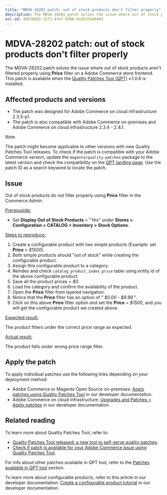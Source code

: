 ```yaml
---
title: "MDVA-28202 patch: out of stock products don't filter properly"
description: The MDVA-28202 patch solves the issue where out of stock products aren't filtered properly using **Price** filter on a Adobe Commerce store frontend. This patch is available when the [Quality Patches Tool (QPT)](https://devdocs.magento.com/guides/v2.4/comp-mgr/patching.html#mqp) v.1.0.6 is installed.
exl-id: 45976602-15f3-4fef-9d90-da2b3fe6046d
---
```

# MDVA-28202 patch: out of stock products don't filter properly

The MDVA-28202 patch solves the issue where out of stock products aren't filtered properly using **Price** filter on a Adobe Commerce store frontend. This patch is available when the [Quality Patches Tool (QPT)](https://devdocs.magento.com/guides/v2.4/comp-mgr/patching.html#mqp) v.1.0.6 is installed.

## Affected products and versions

* The patch was designed for Adobe Commerce on cloud infrastructure 2.3.5-p1.
* The patch is also compatible with Adobe Commerce on-premises and Adobe Commerce on cloud infrastructure 2.3.4 - 2.4.1.

>[!NOTE]
>
>The patch might become applicable to other versions with new Quality Patches Tool releases. To check if the patch is compatible with your Adobe Commerce version, update the `magento/quality-patches` package to the latest version and check the compatibility on the [QPT landing page](https://devdocs.magento.com/quality-patches/tool.html#patch-grid). Use the patch ID as a search keyword to locate the patch.

## Issue

Out of stock products do not filter properly using **Price** filter in the Commerce Admin.

 <u>Prerequisite:</u>

* Set **Display Out of Stock Products** = "*Yes*" under **Stores > Configuration > CATALOG > Inventory > Stock Options**.

 <u>Steps to reproduce:</u>

1. Create a configurable product with two simple products (Example: set **Price** = *$1500*).
1. Both simple products should "out of stock" while creating the configurable product.
1. Assign this configurable product to a category.
1. Reindex and check `catalog_product_index_price` table using entity id of the above configurable product.
1. Save all the product prices = *$0*.
1. Load the category and confirm the availability of the product.
1. Open the **Price** filter from layered navigation.
1. Notice that the **Price** filter has an option of " *$0.00 - $9.99* ".
1. Click on this above **Price** filter option and set the **Price** = *$1500*, and you will get the configurable product we created above.

 <u>Expected result:</u>

The product filters under the correct price range as expected.

 <u>Actual result:</u>

The product falls under wrong price range filter.

## Apply the patch

To apply individual patches use the following links depending on your deployment method:

* Adobe Commerce or Magento Open Source on-premises: [Apply patches using Quality Patches Tool](https://devdocs.magento.com/guides/v2.4/comp-mgr/patching/mqp.html) in our developer documentation.
* Adobe Commerce on cloud infrastructure: [Upgrades and Patches > Apply patches](https://devdocs.magento.com/cloud/project/project-patch.html) in our developer documentation.

## Related reading

To learn more about Quality Patches Tool, refer to:

* [Quality Patches Tool released: a new tool to self-serve quality patches](/help/announcements/adobe-commerce-announcements/magento-quality-patches-released-new-tool-to-self-serve-quality-patches.md).
* [Check if patch is available for your Adobe Commerce issue using Quality Patches Tool](/help/support-tools/patches-available-in-qpt-tool/check-patch-for-magento-issue-with-magento-quality-patches.md).

For info about other patches available in QPT tool, refer to the [Patches available in QPT tool](https://support.magento.com/hc/en-us/sections/360010506631-Patches-available-in-QPT-tool-) section.

To learn more about configurable products, refer to this article in our developer documentation: [Create a configurable product tutorial](https://devdocs.magento.com/guides/v2.4/rest/tutorials/configurable-product/config-product-intro.html) in our developer documentation.
